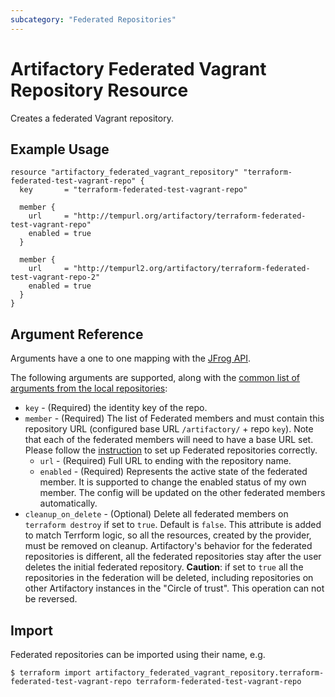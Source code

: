 ```yaml
---
subcategory: "Federated Repositories"
---
```

# Artifactory Federated Vagrant Repository Resource

Creates a federated Vagrant repository.

## Example Usage

```hcl
resource "artifactory_federated_vagrant_repository" "terraform-federated-test-vagrant-repo" {
  key       = "terraform-federated-test-vagrant-repo"

  member {
    url     = "http://tempurl.org/artifactory/terraform-federated-test-vagrant-repo"
    enabled = true
  }

  member {
    url     = "http://tempurl2.org/artifactory/terraform-federated-test-vagrant-repo-2"
    enabled = true
  }
}
```

## Argument Reference

Arguments have a one to one mapping with the [JFrog API](https://www.jfrog.com/confluence/display/JFROG/Repository+Configuration+JSON#RepositoryConfigurationJSON-FederatedRepository).

The following arguments are supported, along with the [common list of arguments from the local repositories](local.md):

* `key` - (Required) the identity key of the repo.
* `member` - (Required) The list of Federated members and must contain this repository URL (configured base URL
  `/artifactory/` + repo `key`). Note that each of the federated members will need to have a base URL set.
  Please follow the [instruction](https://www.jfrog.com/confluence/display/JFROG/Working+with+Federated+Repositories#WorkingwithFederatedRepositories-SettingUpaFederatedRepository)
  to set up Federated repositories correctly.
  * `url` - (Required) Full URL to ending with the repository name.
  * `enabled` - (Required) Represents the active state of the federated member. It is supported to change the enabled
    status of my own member. The config will be updated on the other federated members automatically.
* `cleanup_on_delete` - (Optional) Delete all federated members on `terraform destroy` if set to `true`. Default is `false`. This attribute is added to match Terrform logic, so all the resources, created by the provider, must be removed on cleanup. Artifactory's behavior for the federated repositories is different, all the federated repositories stay after the user deletes the initial federated repository. **Caution**: if set to `true` all the repositories in the federation will be deleted, including repositories on other Artifactory instances in the "Circle of trust". This operation can not be reversed.


## Import

Federated repositories can be imported using their name, e.g.
```
$ terraform import artifactory_federated_vagrant_repository.terraform-federated-test-vagrant-repo terraform-federated-test-vagrant-repo
```
